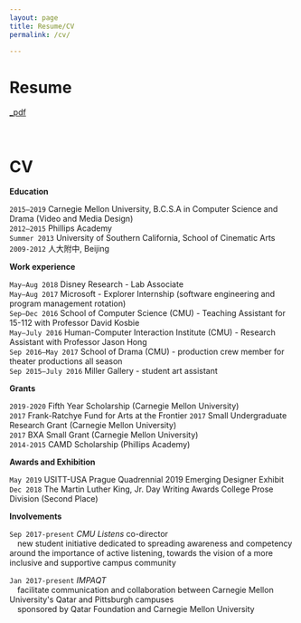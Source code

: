 ```yaml
---
layout: page
title: Resume/CV
permalink: /cv/

---
```


# Resume 
[_pdf](/assets/joycewang_0107.pdf)

<br>

# CV

**Education**

`2015–2019` Carnegie Mellon University, B.C.S.A in Computer Science and Drama (Video and Media Design)  
`2012–2015` Phillips Academy  
`Summer 2013` University of Southern California, School of Cinematic Arts  
`2009-2012` 人大附中, Beijing

**Work experience**

`May–Aug 2018` Disney Research - Lab Associate  
`May–Aug 2017` Microsoft - Explorer Internship (software engineering and program management rotation)  
`Sep–Dec 2016` School of Computer Science (CMU) - Teaching Assistant for 15-112 with Professor David Kosbie  
`May–July 2016` Human-Computer Interaction Institute (CMU) - Research Assistant with Professor Jason Hong  
`Sep 2016–May 2017` School of Drama (CMU) - production crew member for theater productions all season  
`Sep 2015–July 2016` Miller Gallery - student art assistant  

**Grants**

`2019-2020` Fifth Year Scholarship (Carnegie Mellon University)  
`2017` Frank-Ratchye Fund for Arts at the Frontier
`2017` Small Undergraduate Research Grant (Carnegie Mellon University)  
`2017` BXA Small Grant (Carnegie Mellon University)  
`2014-2015` CAMD Scholarship (Phillips Academy)  

**Awards and Exhibition**

`May 2019` USITT-USA Prague Quadrennial 2019 Emerging Designer Exhibit  
`Dec 2018` The Martin Luther King, Jr. Day Writing Awards College Prose Division (Second Place)  

**Involvements**

`Sep 2017-present` *CMU Listens* co-director  
&emsp;new student initiative dedicated to spreading awareness and competency around the importance of active listening, towards the vision of a more inclusive and supportive campus community 

`Jan 2017-present` *IMPAQT*  
&emsp;facilitate communication and collaboration between Carnegie Mellon University's Qatar and Pittsburgh campuses  
&emsp;sponsored by Qatar Foundation and Carnegie Mellon University